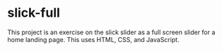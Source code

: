 # slick-full
This project is an exercise on the slick slider as a full screen slider for a home landing page. This uses HTML, CSS, and JavaScript.